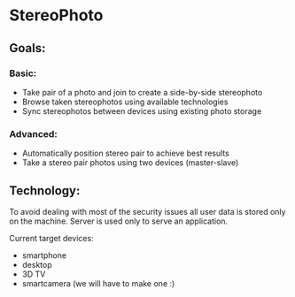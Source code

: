 # StereoPhoto

## Goals:

### Basic:
 * Take pair of a photo and join to create a side-by-side stereophoto
 * Browse taken stereophotos using available technologies 
 * Sync stereophotos between devices using existing photo storage

### Advanced:
 * Automatically position stereo pair to achieve best results
 * Take a stereo pair photos using two devices (master-slave)

## Technology:
To avoid dealing with most of the security issues all user data is stored only
on the machine. Server is used only to serve an application. 

Current target devices:
 * smartphone
 * desktop
 * 3D TV
 * smartcamera (we will have to make one :) 

